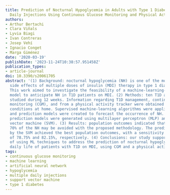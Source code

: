 ```yaml
---
title: Prediction of Nocturnal Hypoglycemia in Adults with Type 1 Diabetes under Multiple
  Daily Injections Using Continuous Glucose Monitoring and Physical Activity Monitor
authors:
- Arthur Bertachi
- Clara Viñals
- Lyvia Biagi
- Ivan Contreras
- Josep Vehí
- Ignacio Conget
- Marga Giménez
date: '2020-03-19'
publishDate: '2023-11-24T10:38:57.951458Z'
publication_types:
- article-journal
doi: 10.3390/s20061705
abstract: '(1) Background: nocturnal hypoglycemia (NH) is one of the most challenging
  side effects of multiple doses of insulin (MDI) therapy in type 1 diabetes (T1D).
  This work aimed to investigate the feasibility of a machine-learning-based prediction
  model to anticipate NH in T1D patients on MDI. (2) Methods: ten T1D adults were
  studied during 12 weeks. Information regarding T1D management, continuous glucose
  monitoring (CGM), and from a physical activity tracker were obtained under free-living
  conditions at home. Supervised machine-learning algorithms were applied to the data,
  and prediction models were created to forecast the occurrence of NH. Individualized
  prediction models were generated using multilayer perceptron (MLP) and a support
  vector machine (SVM). (3) Results: population outcomes indicated that more than
  70% of the NH may be avoided with the proposed methodology. The predictions performed
  by the SVM achieved the best population outcomes, with a sensitivity and specificity
  of 78.75% and 82.15%, respectively. (4) Conclusions: our study supports the feasibility
  of using ML techniques to address the prediction of nocturnal hypoglycemia in the
  daily life of patients with T1D on MDI, using CGM and a physical activity tracker.'
tags:
- continuous glucose monitoring
- machine learning
- artificial neural network
- hypoglycemia
- multiple daily injections
- support vector machine
- type 1 diabetes
---
```

